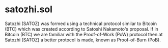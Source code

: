 # satozhi.sol
Satozhi (SATOZ) was formed using a technical protocol similar to Bitcoin (BTC) which was created according to Satoshi Nakamoto's proposal. If in Bitcoin (BTC) we are familiar with the Proof-of-Work (PoW) protocol then at Satozhi (SATOZ) a better protocol is made, known as Proof-of-Burn (PoB).
